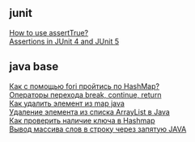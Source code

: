 ## junit

[How to use assertTrue?](https://stackoverflow.com/questions/25352329/how-to-use-asserttrue)  
[Assertions in JUnit 4 and JUnit 5](https://www.baeldung.com/junit-assertions)  

## java base

[Как с помощью fori пройтись по HashMap?](https://ru.stackoverflow.com/questions/495996/%D0%9A%D0%B0%D0%BA-%D1%81-%D0%BF%D0%BE%D0%BC%D0%BE%D1%89%D1%8C%D1%8E-fori-%D0%BF%D1%80%D0%BE%D0%B9%D1%82%D0%B8%D1%81%D1%8C-%D0%BF%D0%BE-hashmap)  
[Операторы перехода break, continue, return
](https://developer.alexanderklimov.ru/android/java/break.php)  
[Как удалить элемент из map java](https://ru.hexlet.io/qna/java/questions/kak-udalit-element-iz-map-java#:~:text=%D0%94%D0%BB%D1%8F%20%D1%83%D0%B4%D0%B0%D0%BB%D0%B5%D0%BD%D0%B8%D1%8F%20%D1%8D%D0%BB%D0%B5%D0%BC%D0%B5%D0%BD%D1%82%D0%B0%20%D0%B8%D0%B7%20Map,%D0%BA%D0%BB%D1%8E%D1%87%20%D1%8D%D0%BB%D0%B5%D0%BC%D0%B5%D0%BD%D1%82%D0%B0%2C%20%D0%BA%D0%BE%D1%82%D0%BE%D1%80%D1%8B%D0%B9%20%D0%BD%D1%83%D0%B6%D0%BD%D0%BE%20%D1%83%D0%B4%D0%B0%D0%BB%D0%B8%D1%82%D1%8C.)  
[Удаление элемента из списка ArrayList в Java](https://javarush.com/groups/posts/1935-udalenie-ehlementa-iz-spiska-arraylist)  
[Как проверить наличие ключа в Hashmap](https://ru.stackoverflow.com/questions/514739/%D0%9A%D0%B0%D0%BA-%D0%BF%D1%80%D0%BE%D0%B2%D0%B5%D1%80%D0%B8%D1%82%D1%8C-%D0%BD%D0%B0%D0%BB%D0%B8%D1%87%D0%B8%D0%B5-%D0%BA%D0%BB%D1%8E%D1%87%D0%B0-%D0%B2-hashmap)  
[Вывод массива слов в строку через запятую JAVA](https://ru.stackoverflow.com/questions/541133/%D0%92%D1%8B%D0%B2%D0%BE%D0%B4-%D0%BC%D0%B0%D1%81%D1%81%D0%B8%D0%B2%D0%B0-%D1%81%D0%BB%D0%BE%D0%B2-%D0%B2-%D1%81%D1%82%D1%80%D0%BE%D0%BA%D1%83-%D1%87%D0%B5%D1%80%D0%B5%D0%B7-%D0%B7%D0%B0%D0%BF%D1%8F%D1%82%D1%83%D1%8E-java)






